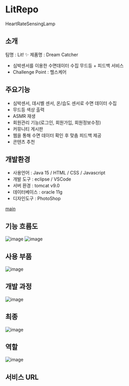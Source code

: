 # LitRepo
HeartRateSensingLamp


## 소개
팀명 : Lit! ✨
제품명 : Dream Catcher
- 심박센서를 이용한 수면데이터 수집 무드등 + 피드백 서비스
- Challenge Point : 헬스케어

## 주요기능
- 심박센서, 데시벨 센서, 온/습도 센서로 수면 데이터 수집
- 무드등 색상 출력
- ASMR 재생
- 회원관리 기능(로그인, 회원가입, 회원정보수정)
- 커뮤니티 게시판
- 웹을 통해 수면 데이터 확인 후 맞춤 피드백 제공
- 콘텐츠 추천

## 개발환경
- 사용언어 : Java 15 / HTML / CSS / Javascript
- 개발 도구 : eclipse / VSCode
- 서버 환경 : tomcat v9.0
- 데이터베이스 : oracle 11g
- 디자인도구 : PhotoShop



[main](https://user-images.githubusercontent.com/64225078/162858325-f4b5ba27-dd96-4714-91c8-eeb83d271028.png)


## 기능 흐름도
![image](https://user-images.githubusercontent.com/64225078/162858562-6a6a12df-573f-4830-a6df-c12c4b725bb2.png)
![image](https://user-images.githubusercontent.com/64225078/162858595-be18dc08-08f3-4d2d-b534-11e80f0f7bfc.png)


## 사용 부품

![image](https://user-images.githubusercontent.com/64225078/162860313-3c4555e7-12cd-4812-89d8-04df44249b5d.png)


## 개발 과정
![image](https://user-images.githubusercontent.com/64225078/162859906-cd37391e-4af2-4d3e-bab9-aab32a24fbb8.png)

## 최종

![image](https://user-images.githubusercontent.com/64225078/162859940-a89bd304-51ac-48e7-a893-ed486030bd8d.png)


## 역할
![image](https://user-images.githubusercontent.com/64225078/162859991-742b2f8d-31cd-41b9-b0b8-68166fe93470.png)


## 서비스 URL

